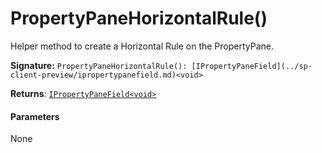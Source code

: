 # PropertyPaneHorizontalRule()

Helper method to create a Horizontal Rule on the PropertyPane.

**Signature:** `PropertyPaneHorizontalRule(): [IPropertyPaneField](../sp-client-preview/ipropertypanefield.md)<void>`

**Returns**: [`IPropertyPaneField<void>`](../sp-client-preview/ipropertypanefield.md)



#### Parameters
None

